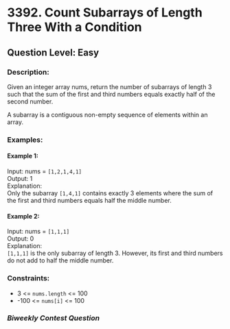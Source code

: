 # 3392. Count Subarrays of Length Three With a Condition
## Question Level: Easy
### Description:
Given an integer array nums, return the number of subarrays of length 3 such that the sum of the first and third numbers equals exactly half of the second number.

A subarray is a contiguous non-empty sequence of elements within an array.

### Examples:
#### Example 1:

Input: nums = `[1,2,1,4,1]`<br>
Output: 1<br>
Explanation:<br>
Only the subarray `[1,4,1]` contains exactly 3 elements where the sum of the first and third numbers equals half the middle number.

#### Example 2:
Input: nums = `[1,1,1]`<br>
Output: 0<br>
Explanation:<br>
`[1,1,1]` is the only subarray of length 3. However, its first and third numbers do not add to half the middle number.


### Constraints:

- 3 <= `nums.length` <= 100
- -100 <= `nums[i]` <= 100

### <i>Biweekly Contest Question</i>